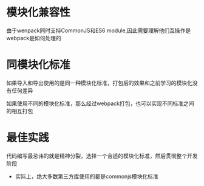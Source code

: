 # 模块化兼容性

由于wenpack同时支持CommonJS和ES6 module,因此需要理解他们互操作是webpack是如何处理的

# 同模块化标准

 如果导入和导出使用的是同一种模块化标准，打包后的效果和之前学习的模块化没有任何差异
 
如果使用不同的模块化标准，那么经过webpack打包，也可以实现不同标准之间的相互打包

# 最佳实践
代码编写最忌讳的就是精神分裂，选择一个合适的模块化标准，然后贯彻整个开发阶段

- 实际上，绝大多数第三方库使用的都是commonjs模块化标准 